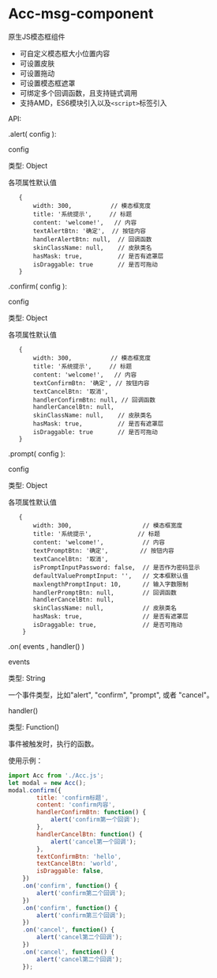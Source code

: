 # Acc-msg-component

原生JS模态框组件

- 可自定义模态框大小位置内容
- 可设置皮肤
- 可设置拖动
- 可设置模态框遮罩
- 可绑定多个回调函数，且支持链式调用
- 支持AMD，ES6模块引入以及`<script>`标签引入

API:

.alert( config ):

config


类型: Object


各项属性默认值


```
   {
       width: 300,           // 模态框宽度
       title: '系统提示',     // 标题
       content: 'welcome!',   // 内容
       textAlertBtn: '确定',  // 按钮内容
       handlerAlertBtn: null,  // 回调函数
       skinClassName: null,    // 皮肤类名
       hasMask: true,          // 是否有遮罩层
       isDraggable: true       // 是否可拖动
   }  
```

.confirm( config ):

config


类型: Object


各项属性默认值


```
   {
       width: 300,           // 模态框宽度
       title: '系统提示',     // 标题
       content: 'welcome!',   // 内容
       textConfirmBtn: '确定', // 按钮内容
       textCancelBtn: '取消',
       handlerConfirmBtn: null, // 回调函数
       handlerCancelBtn: null,
       skinClassName: null,    // 皮肤类名
       hasMask: true,          // 是否有遮罩层
       isDraggable: true       // 是否可拖动
   }  
```

.prompt( config ):

config


类型: Object


各项属性默认值


```
   {
       width: 300,                    // 模态框宽度
       title: '系统提示',             // 标题
       content: 'welcome!',           // 内容
       textPromptBtn: '确定',         // 按钮内容
       textCancelBtn: '取消',
       isPromptInputPassword: false,  // 是否作为密码显示
       defaultValuePromptInput: '',   // 文本框默认值
       maxlengthPromptInput: 10,      // 输入字数限制
       handlerPromptBtn: null,        // 回调函数
       handlerCancelBtn: null,
       skinClassName: null,           // 皮肤类名
       hasMask: true,                 // 是否有遮罩层
       isDraggable: true,             // 是否可拖动
    }
```

.on( events , handler() )

events


类型: String


一个事件类型，比如"alert", "confirm", "prompt", 或者 "cancel"。


handler()


类型: Function()


事件被触发时，执行的函数。


使用示例：
```javascript
import Acc from './Acc.js';
let modal = new Acc();
modal.confirm({
        title: 'confirm标题',
        content: 'confirm内容',
        handlerConfirmBtn: function() {
            alert('confirm第一个回调');
        },
        handlerCancelBtn: function() {
            alert('cancel第一个回调');
        },
        textConfirmBtn: 'hello',
        textCancelBtn: 'world',
        isDraggable: false,
    })
    .on('confirm', function() {
        alert('confirm第二个回调');
    })
    .on('confirm', function() {
        alert('confirm第三个回调');
    })
    .on('cancel', function() {
        alert('cancel第二个回调');
    })
    .on('cancel', function() {
        alert('cancel第二个回调');
    });
```


